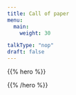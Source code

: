```yaml
---
title: Call of paper
menu:
  main:
    weight: 30

talkType: "nop"
draft: false    
---
```


{{% hero %}}

<!-- TODO: filter and search -->

{{% /hero %}}

